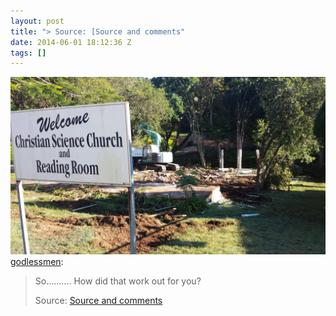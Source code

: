 ```yaml
---
layout: post
title: "> Source: [Source and comments"
date: 2014-06-01 18:12:36 Z
tags: []
---
```

![](/media/2014/06/87512271055.jpg)
[godlessmen](http://godlessmen.tumblr.com/post/87113289874/so-how-did-that-work-out-for-you-source):

> So………. How did that work out for you?
> 
> Source: [Source and comments](http://www.reddit.com/r/atheism/comments/26ncbj/so_how_did_that_work_out_for_you/)
